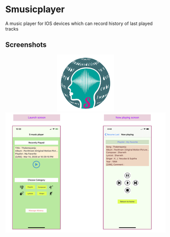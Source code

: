# Smusicplayer
A music player for IOS devices which can record history of last played tracks

## Screenshots
<p align="center">
  <img src="Images/S_MusicPlayer_icon_3x.png">
  <img src="Images/Launch and now playing.png">
</p>
